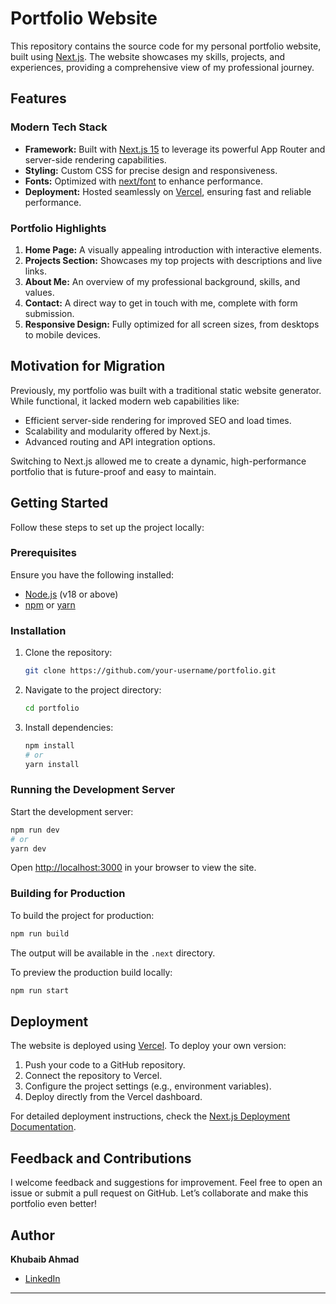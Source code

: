 # Portfolio Website

This repository contains the source code for my personal portfolio website, built using [Next.js](https://nextjs.org/). The website showcases my skills, projects, and experiences, providing a comprehensive view of my professional journey.

## Features

### Modern Tech Stack
- **Framework:** Built with [Next.js 15](https://nextjs.org/) to leverage its powerful App Router and server-side rendering capabilities.
- **Styling:** Custom CSS for precise design and responsiveness.
- **Fonts:** Optimized with [next/font](https://nextjs.org/docs/app/building-your-application/optimizing/fonts) to enhance performance.
- **Deployment:** Hosted seamlessly on [Vercel](https://vercel.com/), ensuring fast and reliable performance.

### Portfolio Highlights
1. **Home Page:** A visually appealing introduction with interactive elements.
2. **Projects Section:** Showcases my top projects with descriptions and live links.
3. **About Me:** An overview of my professional background, skills, and values.
4. **Contact:** A direct way to get in touch with me, complete with form submission.
5. **Responsive Design:** Fully optimized for all screen sizes, from desktops to mobile devices.

## Motivation for Migration

Previously, my portfolio was built with a traditional static website generator. While functional, it lacked modern web capabilities like:

- Efficient server-side rendering for improved SEO and load times.
- Scalability and modularity offered by Next.js.
- Advanced routing and API integration options.

Switching to Next.js allowed me to create a dynamic, high-performance portfolio that is future-proof and easy to maintain.

## Getting Started

Follow these steps to set up the project locally:

### Prerequisites

Ensure you have the following installed:

- [Node.js](https://nodejs.org/) (v18 or above)
- [npm](https://www.npmjs.com/) or [yarn](https://yarnpkg.com/)

### Installation

1. Clone the repository:
   ```bash
   git clone https://github.com/your-username/portfolio.git
   ```
2. Navigate to the project directory:
   ```bash
   cd portfolio
   ```
3. Install dependencies:
   ```bash
   npm install
   # or
   yarn install
   ```

### Running the Development Server

Start the development server:

```bash
npm run dev
# or
yarn dev
```

Open [http://localhost:3000](http://localhost:3000) in your browser to view the site.

### Building for Production

To build the project for production:

```bash
npm run build
```

The output will be available in the `.next` directory.

To preview the production build locally:

```bash
npm run start
```

## Deployment

The website is deployed using [Vercel](https://vercel.com/). To deploy your own version:

1. Push your code to a GitHub repository.
2. Connect the repository to Vercel.
3. Configure the project settings (e.g., environment variables).
4. Deploy directly from the Vercel dashboard.

For detailed deployment instructions, check the [Next.js Deployment Documentation](https://nextjs.org/docs/deployment).

## Feedback and Contributions

I welcome feedback and suggestions for improvement. Feel free to open an issue or submit a pull request on GitHub. Let’s collaborate and make this portfolio even better!

## Author

**Khubaib Ahmad**

- [LinkedIn](https://www.linkedin.com/in/khubaibahmad122)

---